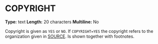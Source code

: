 # COPYRIGHT
**Type:** text
**Length:** 20 characters
**Multiline:** No

Copyright is given as `YES` or `NO`. If `COPYRIGHT=YES` the copyright
refers to the organization given in [SOURCE](SOURCE.md). Is shown together with
footnotes.

